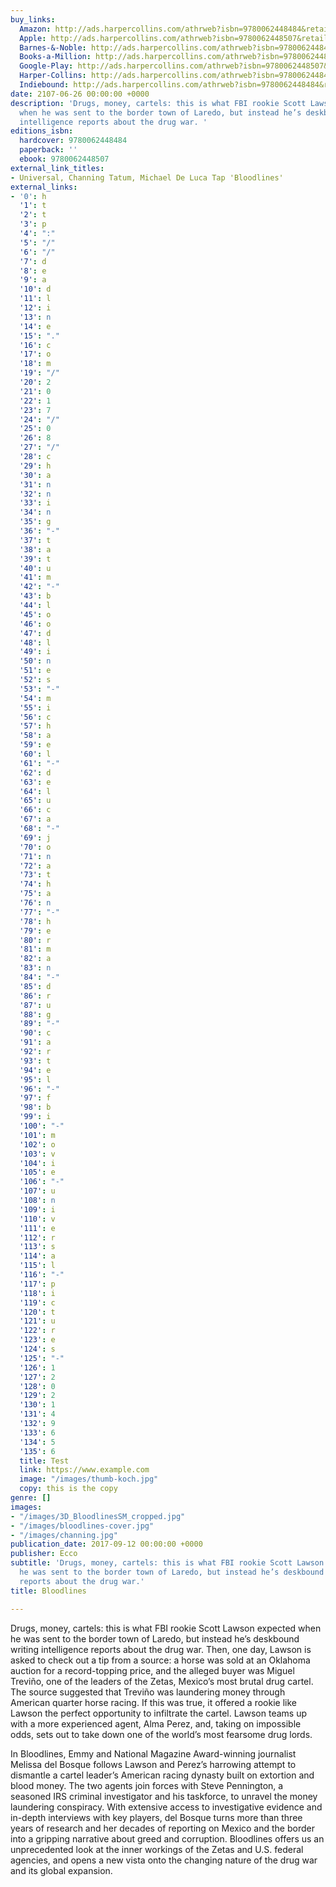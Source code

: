 ```yaml
---
buy_links:
  Amazon: http://ads.harpercollins.com/athrweb?isbn=9780062448484&retailer=amazon&locale=US
  Apple: http://ads.harpercollins.com/athrweb?isbn=9780062448507&retailer=apple&locale=US
  Barnes-&-Noble: http://ads.harpercollins.com/athrweb?isbn=9780062448484&retailer=barnesandnoble&locale=US
  Books-a-Million: http://ads.harpercollins.com/athrweb?isbn=9780062448484&retailer=booksamillion&locale=US
  Google-Play: http://ads.harpercollins.com/athrweb?isbn=9780062448507&retailer=googleplay&locale=US
  Harper-Collins: http://ads.harpercollins.com/athrweb?isbn=9780062448484&retailer=harpercollins&locale=US
  Indiebound: http://ads.harpercollins.com/athrweb?isbn=9780062448484&retailer=indiebound&locale=US
date: 2107-06-26 00:00:00 +0000
description: 'Drugs, money, cartels: this is what FBI rookie Scott Lawson expected
  when he was sent to the border town of Laredo, but instead he’s deskbound writing
  intelligence reports about the drug war. '
editions_isbn:
  hardcover: 9780062448484
  paperback: ''
  ebook: 9780062448507
external_link_titles:
- Universal, Channing Tatum, Michael De Luca Tap 'Bloodlines'
external_links:
- '0': h
  '1': t
  '2': t
  '3': p
  '4': ":"
  '5': "/"
  '6': "/"
  '7': d
  '8': e
  '9': a
  '10': d
  '11': l
  '12': i
  '13': n
  '14': e
  '15': "."
  '16': c
  '17': o
  '18': m
  '19': "/"
  '20': 2
  '21': 0
  '22': 1
  '23': 7
  '24': "/"
  '25': 0
  '26': 8
  '27': "/"
  '28': c
  '29': h
  '30': a
  '31': n
  '32': n
  '33': i
  '34': n
  '35': g
  '36': "-"
  '37': t
  '38': a
  '39': t
  '40': u
  '41': m
  '42': "-"
  '43': b
  '44': l
  '45': o
  '46': o
  '47': d
  '48': l
  '49': i
  '50': n
  '51': e
  '52': s
  '53': "-"
  '54': m
  '55': i
  '56': c
  '57': h
  '58': a
  '59': e
  '60': l
  '61': "-"
  '62': d
  '63': e
  '64': l
  '65': u
  '66': c
  '67': a
  '68': "-"
  '69': j
  '70': o
  '71': n
  '72': a
  '73': t
  '74': h
  '75': a
  '76': n
  '77': "-"
  '78': h
  '79': e
  '80': r
  '81': m
  '82': a
  '83': n
  '84': "-"
  '85': d
  '86': r
  '87': u
  '88': g
  '89': "-"
  '90': c
  '91': a
  '92': r
  '93': t
  '94': e
  '95': l
  '96': "-"
  '97': f
  '98': b
  '99': i
  '100': "-"
  '101': m
  '102': o
  '103': v
  '104': i
  '105': e
  '106': "-"
  '107': u
  '108': n
  '109': i
  '110': v
  '111': e
  '112': r
  '113': s
  '114': a
  '115': l
  '116': "-"
  '117': p
  '118': i
  '119': c
  '120': t
  '121': u
  '122': r
  '123': e
  '124': s
  '125': "-"
  '126': 1
  '127': 2
  '128': 0
  '129': 2
  '130': 1
  '131': 4
  '132': 9
  '133': 6
  '134': 5
  '135': 6
  title: Test
  link: https://www.example.com
  image: "/images/thumb-koch.jpg"
  copy: this is the copy
genre: []
images:
- "/images/3D_BloodlinesSM_cropped.jpg"
- "/images/bloodlines-cover.jpg"
- "/images/channing.jpg"
publication_date: 2017-09-12 00:00:00 +0000
publisher: Ecco
subtitle: 'Drugs, money, cartels: this is what FBI rookie Scott Lawson expected when
  he was sent to the border town of Laredo, but instead he’s deskbound writing intelligence
  reports about the drug war.'
title: Bloodlines

---
```

Drugs, money, cartels: this is what FBI rookie Scott Lawson expected when he was sent to the border town of Laredo, but instead he’s deskbound writing intelligence reports about the drug war. Then, one day, Lawson is asked to check out a tip from a source: a horse was sold at an Oklahoma auction for a record-topping price, and the alleged buyer was Miguel Treviño, one of the leaders of the Zetas, Mexico’s most brutal drug cartel. The source suggested that Treviño was laundering money through American quarter horse racing. If this was true, it offered a rookie like Lawson the perfect opportunity to infiltrate the cartel. Lawson teams up with a more experienced agent, Alma Perez, and, taking on impossible odds, sets out to take down one of the world’s most fearsome drug lords.

In Bloodlines, Emmy and National Magazine Award-winning journalist Melissa del Bosque follows Lawson and Perez’s harrowing attempt to dismantle a cartel leader’s American racing dynasty built on extortion and blood money. The two agents join forces with Steve Pennington, a seasoned IRS criminal investigator and his taskforce, to unravel the money laundering conspiracy. With extensive access to investigative evidence and in-depth interviews with key players, del Bosque turns more than three years of research and her decades of reporting on Mexico and the border into a gripping narrative about greed and corruption. Bloodlines offers us an unprecedented look at the inner workings of the Zetas and U.S. federal agencies, and opens a new vista onto the changing nature of the drug war and its global expansion.
